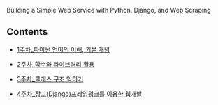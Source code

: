 Building a Simple Web Service with Python, Django, and Web Scraping

## Contents

- [1주차_파이썬 언어의 이해, 기본 개념](python01.md/)
  
- [2주차_함수와 라이브러리 활용](python02.md/)
  
- [3주차_클래스 구조 익히기](python03.md/)

- [4주차_장고(Django)프레임워크를 이용한 웹개발](python04.md/)

